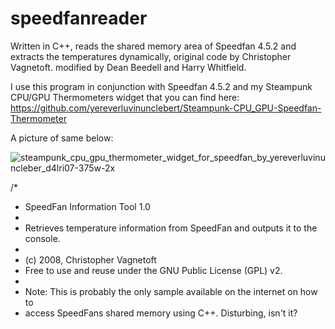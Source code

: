 # speedfanreader
 
Written in C++, reads the shared memory area of Speedfan 4.5.2 and extracts the temperatures dynamically, original code by Christopher Vagnetoft. 
modified by Dean Beedell and Harry Whitfield.

I use this program in conjunction with Speedfan 4.5.2 and my Steampunk CPU/GPU Thermometers widget that you can find here:
https://github.com/yereverluvinunclebert/Steampunk-CPU_GPU-Speedfan-Thermometer

A picture of same below:

![steampunk_cpu_gpu_thermometer_widget_for_speedfan_by_yereverluvinuncleber_d4lri07-375w-2x](https://github.com/yereverluvinunclebert/speedfan-shared-memory-reader-C--/assets/2788342/c89110ec-0f26-4d46-b1d8-0b1b6e051366)

/*
 * SpeedFan Information Tool 1.0
 *
 * Retrieves temperature information from SpeedFan and outputs it to the console.
 *
 * (c) 2008, Christopher Vagnetoft
 * Free to use and reuse under the GNU Public License (GPL) v2.
 *
 * Note: This is probably the only sample available on the internet on how to
 * access SpeedFans shared memory using C++. Disturbing, isn't it? 

